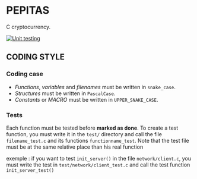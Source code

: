 # PEPITAS

C cryptocurrency.

[![Unit testing](https://github.com/nathan-rabet/PEPITAS-Cryptocurrency/actions/workflows/c-cpp.yml/badge.svg)](https://github.com/nathan-rabet/PEPITAS-Cryptocurrency/actions/workflows/c-cpp.yml)

## CODING STYLE
### Coding case
- *Functions*, *variables* and *filenames* must be written in `snake_case`.
- *Structures* must be written in `PascalCase`.
- *Constants* or *MACRO* must be written in `UPPER_SNAKE_CASE`.

### Tests
Each function must be tested before **marked as done**. To create a test function, you must write it in the `test/` directory and call the file `filename_test.c` and its functions `functionname_test`. Note that the test file must be at the same relative place than his real function

exemple : if you want to test `init_server()` in the file `network/client.c`, you must write the test in `test/network/client_test.c` and call the test function `init_server_test()`